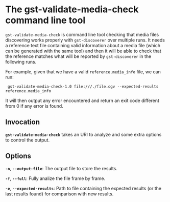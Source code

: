 # The gst-validate-media-check command line tool

`gst-validate-media-check` is command line tool checking that media files
discovering works properly with `gst-discoverer` over multiple runs. It needs
a reference text file containing valid information about a media file (which
can be generated with the same tool) and then it will be able to check that the
reference matches what will be reported by `gst-discoverer` in the following
runs.

For example, given that we have a valid `reference.media_info` file, we can
run:

```
 gst-validate-media-check-1.0 file:///./file.ogv --expected-results reference.media_info
```

It will then output any error encountered and return an exit code
different from 0 if any error is found.

## Invocation

**`gst-validate-media-check`** takes an URI to analyze and some extra options
to control the output.

## Options

**`-o`**, **`--output-file`**: The output file to store the results.

**`-f`**, **`--full`**: Fully analize the file frame by frame.

**`-e`**, **`--expected-results`**: Path to file containing the expected
results (or the last results found) for comparison with new results.
